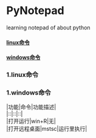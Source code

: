 # PyNotepad
 learning notepad of about python

#### [linux命令](#1)
#### [windows命令](#2)

<H3 id='1'>1.linux命令</H3>

<H3 id='1'>1.windows命令</H3>


|功能|命令|功能描述|  
|::|::|::|  
|打开运行|win+R|无|  
|打开远程桌面|mstsc|运行里执行|  


